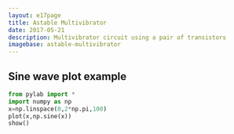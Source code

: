 ```yaml
---
layout: e17page
title: Astable Multivibrator
date: 2017-05-21
description: Multivibrator circuit using a pair of transistors
imagebase: astable-multivibrator
---
```



## Sine wave plot example

```python
from pylab import *
import numpy as np
x=np.linspace(0,2*np.pi,100)
plot(x,np.sine(x))
show()
```



